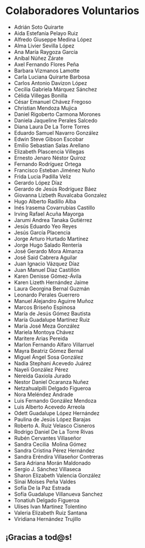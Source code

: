 # Colaboradores Voluntarios

* Adrián Soto Quirarte 
* Aida Estefanía Pelayo Ruiz
* Alfredo Giuseppe Medina López
* Alma Livier Sevilla López
* Ana María Raygoza García
* Aníbal Núñez Zárate 
* Axel Fernando Flores Peña 
* Barbara Vizmanos Lamotte
* Carla Luciana Quirarte Barbosa
* Carlos Antonio Davizon López
* Cecilia Gabriela Márquez Sánchez
* Célida Villegas Bonilla
* César Emanuel Chávez Fregoso
* Christian Mendoza Mujica 
* Daniel Rigoberto Carmona Morones
* Daniela Jaqueline Perales Salcedo
* Diana Laura De La Torre Torres
* Eduardo Samuel Navarro González
* Edwin Steve Gibson Escobar
* Emilio Sebastian Salas Arellano 
* Elizabeth Plascencia Villegas
* Ernesto Jenaro Néstor Quiroz
* Fernando Rodríguez Ortega 
* Francisco Esteban Jiménez Nuño
* Frida Lucia Padilla Veliz
* Gerardo López Díaz
* Gerardo de Jesús Rodríguez Báez
* Giovanna Lizbeth Ruvalcaba Gonzalez
* Hugo Alberto Radillo Alba
* Inés Irasema Covarrubias Castillo
* Irving Rafael Acuña Mayorga 
* Jarumi Andrea Tanaka Gutiérrez 
* Jesús Eduardo Yeo Reyes 
* Jesús García Placencia
* Jorge Arturo Hurtado Martínez
* Jorge Hugo Salado Rentería
* José Gerardo Mora Almanza
* José Said Cabrera Aguilar
* Juan Ignacio Vázquez Díaz 
* Juan Manuel Díaz Castillón
* Karen Denisse Gómez-Ávila
* Karen Lizeth Hernández Jaime
* Laura Georgina Bernal Guzmán
* Leonardo Perales Guerrero
* Manuel Alejandro Aguirre Muñoz 
* Marcos Briseño Espinosa
* María de Jesús Gómez Bautista
* María Guadalupe Martínez Ruiz
* María José Meza González
* Mariela Montoya Chávez
* Maritere Arias Pereida
* Marlon Fernando Alfaro Villarruel
* Mayra Beatriz Gómez Bernal
* Miguel Ángel Sosa González
* Nadia Stephani Acevedo Juárez 
* Nayeli González Pérez
* Nereida Gaxiola Jurado
* Nestor Daniel Ocaranza Nuñez
* Netzahualpilli Delgado Figueroa
* Nora Meléndez Andrade
* Luis Fernando González Mendoza
* Luis Alberto Acevedo Arreola
* Odett Guadalupe López Hernández
* Paulina de Jesús López Barajas
* Roberto A. Ruiz Velasco Cisneros
* Rodrigo Daniel De La Torre Rivas
* Rubén Cervantes Villaseñor
* Sandra Cecilia  Molina Gómez
* Sandra Cristina Pérez Hernández
* Sandra Eréndira Villaseñor Contreras
* Sara Adriana Morán Maldonado
* Sergio J. Sánchez Villaseca
* Sharon Elizabeth Valencia González
* Sinai Moises Peña Valdes 
* Sofía De la Paz Estrada
* Sofía Guadalupe Villanueva Sanchez
* Tonatiuh Delgado Figueroa
* Ulises Ivan Martinez Tolentino
* Valeria Elizabeth Ruiz Santana
* Viridiana Hernández Trujillo


## ¡Gracias a tod@s!
